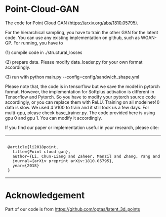 # Point-Cloud-GAN
The code for Point Cloud GAN (https://arxiv.org/abs/1810.05795). 

For the hierarchical sampling, you have to train the other GAN for the latent code. You can use any existing implementation on github, such as WGAN-GP. 
For running, you have to 

(1) compile code in ./structural_losses

(2) prepare data. Please modify data_loader.py for your own format accordingly. 

(3) run with python main.py --config=config/sandwich_shape.yml

Please note that, the code is in tensorflow but we save the model in pytorch format. However, the implementation for Softplus activation is different in Tensorflow and Pytorch. So you have to modify your pytorch source code accordingly, or you can replace them with ReLU.  Training on all modelnet40 data is slow. We used 4 V100 to train  and it still took us a few days. For multi-gpu, please check base_trainer.py. The code provided here is using gpu 0 and gpu 1. You can modify it accordingly. 


If you find our paper or implementation useful in your research, please cite:

<table border="0" cellspacing="15" cellpadding="0">
<tbody>
<tr>
<td>
<pre>			
@article{li2018point,
  title={Point cloud gan},
  author={Li, Chun-Liang and Zaheer, Manzil and Zhang, Yang and Poczos, Barnabas and Salakhutdinov, Ruslan},
  journal={arXiv preprint arXiv:1810.05795},
  year={2018}
}
</pre>
</tbody>
</table>

# Acknowledgement
Part of our code is from https://github.com/optas/latent_3d_points
